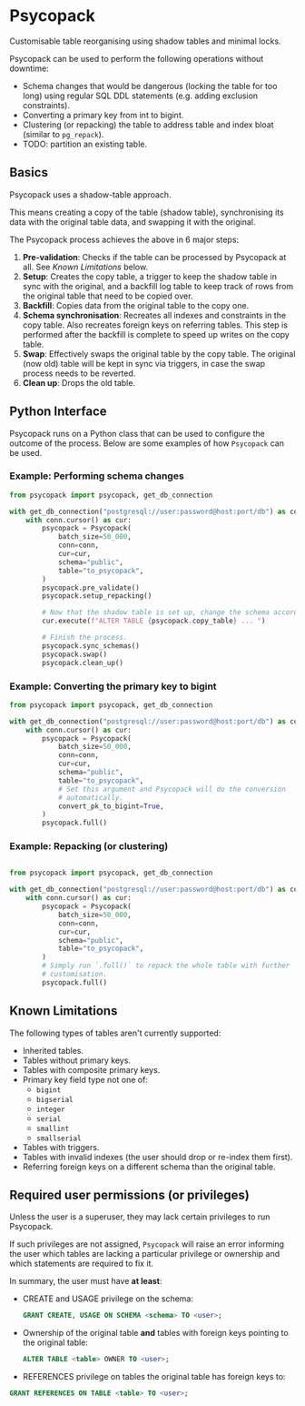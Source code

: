 # Psycopack

Customisable table reorganising using shadow tables and minimal locks.

Psycopack can be used to perform the following operations without downtime:

- Schema changes that would be dangerous (locking the table for too long) using
  regular SQL DDL statements (e.g. adding exclusion constraints).
- Converting a primary key from int to bigint.
- Clustering (or repacking) the table to address table and index bloat (similar
  to `pg_repack`).
- TODO: partition an existing table.

## Basics

Psycopack uses a shadow-table approach.

This means creating a copy of the table (shadow table), synchronising its data
with the original table data, and swapping it with the original.

The Psycopack process achieves the above in 6 major steps:

1. **Pre-validation**: Checks if the table can be processed by Psycopack at
   all. See _Known Limitations_ below.
2. **Setup**: Creates the copy table, a trigger to keep the shadow table in
   sync with the original, and a backfill log table to keep track of rows from
   the original table that need to be copied over.
3. **Backfill**: Copies data from the original table to the copy one.
4. **Schema synchronisation**: Recreates all indexes and constraints in the
   copy table. Also recreates foreign keys on referring tables. This step is
   performed after the backfill is complete to speed up writes on the copy
   table.
5. **Swap**: Effectively swaps the original table by the copy table. The
   original (now old) table will be kept in sync via triggers, in case the swap
   process needs to be reverted.
6. **Clean up**: Drops the old table.

## Python Interface

Psycopack runs on a Python class that can be used to configure the outcome of
the process. Below are some examples of how `Psycopack` can be used.

### Example: Performing schema changes

```py
from psycopack import psycopack, get_db_connection

with get_db_connection("postgresql://user:password@host:port/db") as conn:
    with conn.cursor() as cur:
        psycopack = Psycopack(
            batch_size=50_000,
            conn=conn,
            cur=cur,
            schema="public",
            table="to_psycopack",
        )
        psycopack.pre_validate()
        psycopack.setup_repacking()

        # Now that the shadow table is set up, change the schema accordingly.
        cur.execute(f"ALTER TABLE {psycopack.copy_table} ... ")

        # Finish the process.
        psycopack.sync_schemas()
        psycopack.swap()
        psycopack.clean_up()
```

### Example: Converting the primary key to bigint

```py
from psycopack import psycopack, get_db_connection

with get_db_connection("postgresql://user:password@host:port/db") as conn:
    with conn.cursor() as cur:
        psycopack = Psycopack(
            batch_size=50_000,
            conn=conn,
            cur=cur,
            schema="public",
            table="to_psycopack",
            # Set this argument and Psycopack will do the conversion
            # automatically.
            convert_pk_to_bigint=True,
        )
        psycopack.full()
```

### Example: Repacking (or clustering)

```python

from psycopack import psycopack, get_db_connection

with get_db_connection("postgresql://user:password@host:port/db") as conn:
    with conn.cursor() as cur:
        psycopack = Psycopack(
            batch_size=50_000,
            conn=conn,
            cur=cur,
            schema="public",
            table="to_psycopack",
        )
        # Simply run `.full()` to repack the whole table with further
        # customisation.
        psycopack.full()
```

## Known Limitations

The following types of tables aren't currently supported:

- Inherited tables.
- Tables without primary keys.
- Tables with composite primary keys.
- Primary key field type not one of:
  - `bigint`
  - `bigserial`
  - `integer`
  - `serial`
  - `smallint`
  - `smallserial`
- Tables with triggers.
- Tables with invalid indexes (the user should drop or re-index them first).
- Referring foreign keys on a different schema than the original table.

## Required user permissions (or privileges)

Unless the user is a superuser, they may lack certain privileges to run
Psycopack.

If such privileges are not assigned, `Psycopack` will raise an error informing
the user which tables are lacking a particular privilege or ownership and which
statements are required to fix it.

In summary, the user must have **at least**:

- CREATE and USAGE privilege on the schema:
  ```sql
  GRANT CREATE, USAGE ON SCHEMA <schema> TO <user>;
  ```
- Ownership of the original table **and** tables with foreign keys pointing
  to the original table:
  ```sql
  ALTER TABLE <table> OWNER TO <user>;
  ```
- REFERENCES privilege on tables the original table has foreign keys to:
 ```sql
 GRANT REFERENCES ON TABLE <table> TO <user>;
 ```
